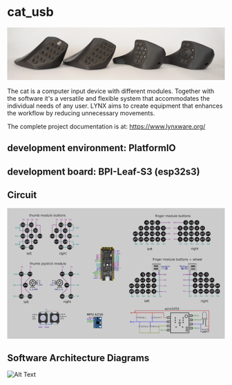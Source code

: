 # cat_usb

![Alt Text](readme/cats.webp)

The cat is a computer input device with different modules. Together with the software it's a versatile and flexible system that accommodates the individual needs of any user. LYNX aims to create equipment that enhances the workflow by reducing unnecessary movements.

The complete project documentation is at: https://www.lynxware.org/

## development environment: PlatformIO
## development board: BPI-Leaf-S3 (esp32s3)



## Circuit
![Alt Text](readme/circuit.png)



## Software Architecture Diagrams
![Alt Text](readme/SAD.svg)

